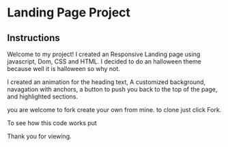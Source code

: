 # Landing Page Project

## Instructions

Welcome to my project! I created an Responsive Landing page using javascript,
Dom, CSS and HTML. I decided to do an halloween theme because well it is halloween so why not. 

I created an animation for the heading text, A customized background, navagation with anchors, a button to push you back to the top of the page, and highlighted sections.

you are welcome to fork create your own from mine. 
to clone just click Fork.

To see how this code works put 

Thank you for viewing. 